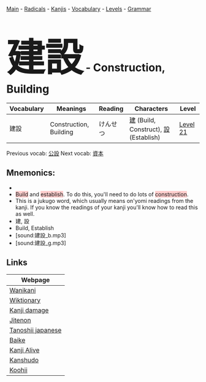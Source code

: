 <style> bigfont {font-size: 100px}</style>
[Main](../README.md) -
[Radicals](../radicals.md) -
[Kanjis](../kanjis.md) -
[Vocabulary](../vocabulary.md) -
[Levels](../levels.md) -
[Grammar](../grammar.md)
# <bigfont> 建設</bigfont> - Construction, Building 

| Vocabulary | Meanings | Reading | Characters | Level |
| --- | --- | --- | --- | --- |
| 建設 | Construction, Building | けんせつ |  [建](../kanjis/建.md) (Build, Construct), [設](../kanjis/設.md) (Establish) | [Level 21](../levels/wk_level21.md) |

Previous vocab: [公設](公設.md) Next vocab: [資本](資本.md) 

## Mnemonics:

* 
* <span style="background-color:#ffcccb"> Build</span> and <span style="background-color:#ffcccb"> establish</span>. To do this, you'll need to do lots of <span style="background-color:#ffcccb"> construction</span>.
* This is a jukugo word, which usually means on'yomi readings from the kanji. If you know the readings of your kanji you'll know how to read this as well.
* 建, 設
* Build, Establish
* [sound:建設_b.mp3]
* [sound:建設_g.mp3]


## Links 

| Webpage |
| --- |
| [Wanikani          ](https://www.wanikani.com/kanji/建設) |
| [Wiktionary        ](https://en.wiktionary.org/wiki/建設) |
| [Kanji damage      ](http://www.kanjidamage.com/kanji/search?utf8=✓&q=建設) |
| [Jitenon           ](https://jitenon.com/kanji/建設) |
| [Tanoshii japanese ](https://www.tanoshiijapanese.com/dictionary/kanji.cfm?k=建設) |
| [Baike             ](https://baike.baidu.com/item/建設) |
| [Kanji Alive       ](https://app.kanjialive.com/建設) |
| [Kanshudo          ](https://www.kanshudo.com/searchmn?q=建設) |
| [Koohii            ](https://kanji.koohii.com/study/kanji/建設) |
